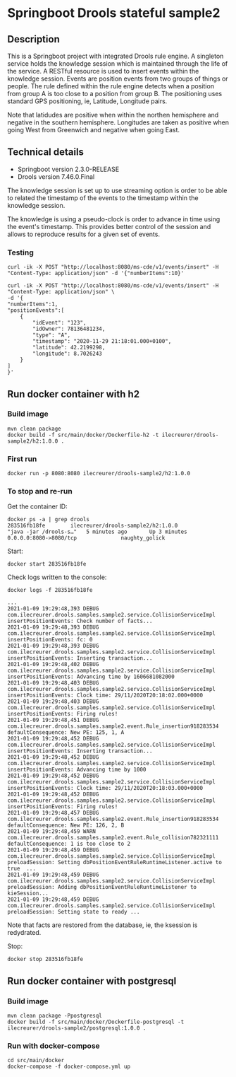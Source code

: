 # Springboot Drools stateful sample2

## Description
This is a Springboot project with integrated Drools rule engine.
A singleton service holds the knowledge session which is maintained through the life of the service.
A RESTful resource is used to insert events within the knowledge session.
Events are position events from two groups of things or people. The rule defined within the rule engine detects when a position from group A is too close to a position from group B.
The positioning uses standard GPS positioning, ie,  Latitude, Longitude pairs.

Note that latidudes are positive when within the northen hemisphere and negative in the southern hemisphere.
Longitudes are taken as positive when going West from Greenwich and negative when going East.

## Technical details

- Springboot version 2.3.0-RELEASE
- Drools version 7.46.0.Final

The knowledge session is set up to use streaming option is order to be able to related the timestamp of the events to the timestamp within the knowledge session.

The knowledge is using a pseudo-clock is order to advance in time using the event's timestamp.
This provides better control of the session and allows to reproduce results for a given set of events.

### Testing

```
curl -ik -X POST "http://localhost:8080/ms-cde/v1/events/insert" -H "Content-Type: application/json" -d '{"numberItems":10}'
```

```
curl -ik -X POST "http://localhost:8080/ms-cde/v1/events/insert" -H "Content-Type: application/json" \
-d '{
"numberItems":1,
"positionEvents":[
    {
        "idEvent": "123",
        "idOwner": 78136481234,
        "type": "A",
        "timestamp": "2020-11-29 21:18:01.000+0100",
        "latitude": 42.2199298,
        "longitude": 8.7026243
    }
]
}'
```


## Run docker container with h2

### Build image
```
mvn clean package
docker build -f src/main/docker/Dockerfile-h2 -t ilecreurer/drools-sample2/h2:1.0.0 .
```


### First run
```
docker run -p 8080:8080 ilecreurer/drools-sample2/h2:1.0.0
```

### To stop and re-run

Get the container ID:

```
docker ps -a | grep drools
283516fb18fe        ilecreurer/drools-sample2/h2:1.0.0                                     "java -jar /drools-s…"   5 minutes ago       Up 3 minutes                0.0.0.0:8080->8080/tcp              naughty_golick
```

Start:

```
docker start 283516fb18fe
```

Check logs written to the console:

```
docker logs -f 283516fb18fe

...
2021-01-09 19:29:48,393 DEBUG com.ilecreurer.drools.samples.sample2.service.CollisionServiceImpl insertPositionEvents: Check number of facts...
2021-01-09 19:29:48,393 DEBUG com.ilecreurer.drools.samples.sample2.service.CollisionServiceImpl insertPositionEvents: fc: 0
2021-01-09 19:29:48,393 DEBUG com.ilecreurer.drools.samples.sample2.service.CollisionServiceImpl insertPositionEvents: Inserting transaction...
2021-01-09 19:29:48,402 DEBUG com.ilecreurer.drools.samples.sample2.service.CollisionServiceImpl insertPositionEvents: Advancing time by 1606681082000
2021-01-09 19:29:48,403 DEBUG com.ilecreurer.drools.samples.sample2.service.CollisionServiceImpl insertPositionEvents: Clock time: 29/11/2020T20:18:02.000+0000
2021-01-09 19:29:48,403 DEBUG com.ilecreurer.drools.samples.sample2.service.CollisionServiceImpl insertPositionEvents: Firing rules!
2021-01-09 19:29:48,451 DEBUG com.ilecreurer.drools.samples.sample2.event.Rule_insertion918283534 defaultConsequence: New PE: 125, 1, A
2021-01-09 19:29:48,452 DEBUG com.ilecreurer.drools.samples.sample2.service.CollisionServiceImpl insertPositionEvents: Inserting transaction...
2021-01-09 19:29:48,452 DEBUG com.ilecreurer.drools.samples.sample2.service.CollisionServiceImpl insertPositionEvents: Advancing time by 1000
2021-01-09 19:29:48,452 DEBUG com.ilecreurer.drools.samples.sample2.service.CollisionServiceImpl insertPositionEvents: Clock time: 29/11/2020T20:18:03.000+0000
2021-01-09 19:29:48,452 DEBUG com.ilecreurer.drools.samples.sample2.service.CollisionServiceImpl insertPositionEvents: Firing rules!
2021-01-09 19:29:48,457 DEBUG com.ilecreurer.drools.samples.sample2.event.Rule_insertion918283534 defaultConsequence: New PE: 126, 2, B
2021-01-09 19:29:48,459 WARN  com.ilecreurer.drools.samples.sample2.event.Rule_collision782321111 defaultConsequence: 1 is too close to 2
2021-01-09 19:29:48,459 DEBUG com.ilecreurer.drools.samples.sample2.service.CollisionServiceImpl preloadSession: Setting dbPositionEventRuleRuntimeListener.active to true  ...
2021-01-09 19:29:48,459 DEBUG com.ilecreurer.drools.samples.sample2.service.CollisionServiceImpl preloadSession: Adding dbPositionEventRuleRuntimeListener to kieSession...
2021-01-09 19:29:48,459 DEBUG com.ilecreurer.drools.samples.sample2.service.CollisionServiceImpl preloadSession: Setting state to ready ...

```

Note that facts are restored from the database, ie, the ksession is redydrated.


Stop:

```
docker stop 283516fb18fe
```


## Run docker container with postgresql

### Build image
```
mvn clean package -Ppostgresql
docker build -f src/main/docker/Dockerfile-postgresql -t ilecreurer/drools-sample2/postgresql:1.0.0 .
```

### Run with docker-compose

```
cd src/main/docker
docker-compose -f docker-compose.yml up
```


